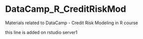 # DataCamp_R_CreditRiskMod
Materials related to DataCamp - Credit Risk Modeling in R course

this line is added on rstudio server1
